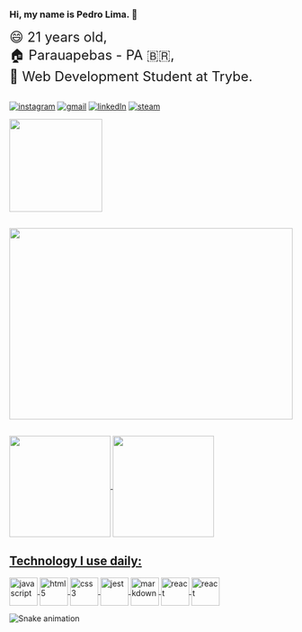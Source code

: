 ### Hi, my name is Pedro Lima. :vulcan_salute:

<p>
  <span><font size="5"> 😄 21 years old,</font></span>
  <br>
  <span><font size="5">🏠 Parauapebas - PA 🇧🇷,</font></span>
  <br>
  <span><font size="5">📓 Web Development Student at Trybe.</font></span>
  <br>
</p>

##	
[![instagram](https://img.shields.io/badge/Instagram-E4405F?style=for-the-badge&logo=instagram&logoColor=white)](https://www.instagram.com/pedropdin/)
[![gmail](https://img.shields.io/badge/Gmail-D14836?style=for-the-badge&logo=gmail&logoColor=white)](mailto:pedro.oficial1969@gmail.com)
[![linkedIn](https://img.shields.io/badge/LinkedIn-0077B5?style=for-the-badge&logo=linkedin&logoColor=white)](https://www.linkedin.com/in/in-pedrolima)
[![steam](https://img.shields.io/badge/Steam-000000?style=for-the-badge&logo=steam&logoColor=white)](https://steamcommunity.com/id/pdinbr/)

<div>
<a href="https://www.codewars.com/users/PedroPDIN" target="_blank">
    <img width="165" src="https://www.codewars.com/users/PedroPDIN/badges/micro" />
</a>
	
##
	
<img height=340px width=100% src='https://i.pinimg.com/originals/ea/c2/61/eac26181f6a03a98c7828992be7e346a.gif'>
	
##
<div>
<a href="https://github.com/PedroPDIN">
<img height="180em"   align="center" src="https://github-readme-stats.vercel.app/api?username=PedroPDIN&show_icons=true&theme=dark&include_all_commits=true&count_private=true"/>
<img height="180em"  align="center" src="https://github-readme-stats.vercel.app/api/top-langs/?username=PedroPDIN&layout=compact&langs_count=7&theme=dark" />
</div>
	
##
	
## Technology I use daily:
	
<div style = 'display: inline_block'>

<a href="https://developer.mozilla.org/pt-BR/docs/Web/JavaScript">
<img align='center' width=50px alt='javascript' src='https://cdn.jsdelivr.net/gh/devicons/devicon/icons/javascript/javascript-original.svg' />
</a>
<a href="https://developer.mozilla.org/pt-BR/docs/Web/HTML">
<img align='center' width=50px alt='html5' src="https://cdn.jsdelivr.net/gh/devicons/devicon/icons/html5/html5-plain-wordmark.svg" />
</a>
<a href="https://developer.mozilla.org/pt-BR/docs/Web/CSS">
<img align='center' width=50px alt='css3' src="https://cdn.jsdelivr.net/gh/devicons/devicon/icons/css3/css3-plain-wordmark.svg" />
</a>
<a href="https://jestjs.io/pt-BR/docs/using-matchers">
<img align='center' width=50px alt='jest' src="https://cdn.jsdelivr.net/gh/devicons/devicon/icons/jest/jest-plain.svg" />
</a>
<a href="https://docs.pipz.com/central-de-ajuda/learning-center/guia-basico-de-markdown#open">
<img align='center' width=50px alt='markdown' src='https://cdn.jsdelivr.net/gh/devicons/devicon/icons/markdown/markdown-original.svg' />
</a>
<a href="https://pt-br.reactjs.org/">
<img align='center' width=50px alt='react' src="https://cdn.jsdelivr.net/gh/devicons/devicon/icons/react/react-original-wordmark.svg" />
</a>
<a href="https://redux.js.org/">
<img align='center' width=50px alt='react' src="https://cdn.jsdelivr.net/gh/devicons/devicon/icons/redux/redux-original.svg" />
</a>
</div>

  ![Snake animation](https://github.com/PedroPDIN/PedroPDIN/blob/output/github-contribution-grid-snake.svg)
